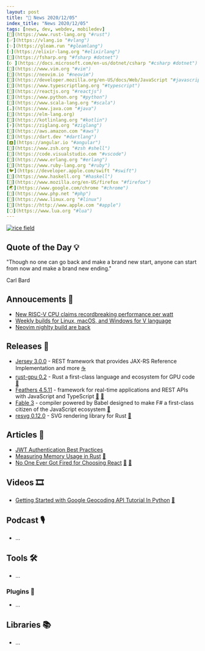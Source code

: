 ```yaml
---
layout: post
title: "📜 News 2020/12/05"
index_title: "News 2020/12/05"
tags: [news, dev, webdev, mobiledev]
[🦀](https://www.rust-lang.org "#rust")
[✅](https://vlang.io "#vlang")
[✨](https://gleam.run "#gleamlang")
[💧](https://elixir-lang.org "#elixirlang")
[🔷](https://fsharp.org "#fsharp #dotnet")
[☪️ ](https://docs.microsoft.com/en-us/dotnet/csharp "#csharp #dotnet")
[🍃](https://www.vim.org "#vim")
[🍃](https://neovim.io "#neovim")
[🔶](https://developer.mozilla.org/en-US/docs/Web/JavaScript "#javascript")
[🔷](https://www.typescriptlang.org "#typescript")
[🔶](https://reactjs.org "#reactjs")
[🐍](https://www.python.org "#python")
[💈](https://www.scala-lang.org "#scala")
[☕️](https://www.java.com "#java")
[🔰](https://elm-lang.org)
[🗼](https://kotlinlang.org "#kotlin")
[⚡️](https://ziglang.org "#ziglang")
[🌳](https://aws.amazon.com "#aws")
[🎯](https://dart.dev "#dartlang")
[🅰️](https://angular.io "#angular")
[🐚](https://www.zsh.org "#zsh #shell")
[📝](https://code.visualstudio.com "#vscode")
[📡](https://www.erlang.org "#erlang")
[🔻](https://www.ruby-lang.org "#ruby")
[🐦](https://developer.apple.com/swift "#swift")
[🎩](https://www.haskell.org "#haskell")
[🦊](https://www.mozilla.org/en-US/firefox "#firefox")
[🌏](https://www.google.com/chrome "#chrome")
[🐘](https://www.php.net "#php")
[🐧](https://www.linux.org "#linux")
[🍎](https://http://www.apple.com "#apple")
[🌕](https://www.lua.org "#lua")
---
```


<a href="https://daily-tech-news.github.io/2020/12/04/news.html">
  <img src="https://user-images.githubusercontent.com/430272/101231202-656c9880-3688-11eb-836d-6b588389aa35.jpg"
     alt="rice field"
     class="image">
</a>

## Quote of the Day 💡

"Though no one can go back and make a brand new start, anyone can start from now and make a brand new ending."

Carl Bard

## Annoucements 🥁

- [New RISC-V CPU claims recordbreaking performance per watt](https://arstechnica.com/gadgets/2020/12/new-risc-v-cpu-claims-recordbreaking-performance-per-watt/)
- [Weekly builds for Linux, macOS, and Windows for V language](https://twitter.com/v_language/status/1334913307476680704)
- [Neovim nighlty build are back](https://github.com/neovim/neovim/releases/tag/nightly)

## Releases 🥳

- [Jersey 3.0.0](https://github.com/eclipse-ee4j/jersey/releases/tag/3.0.0) - REST framework that provides JAX-RS Reference Implementation and more [☕️](https://www.java.com "#java")
- [rust-gpu 0.2](https://github.com/EmbarkStudios/rust-gpu/releases/tag/v0.2) - Rust a first-class language and ecosystem for GPU code [🦀](https://www.rust-lang.org "#rust")
- [Feathers 4.5.11](https://github.com/feathersjs/feathers/releases/tag/v4.5.11) - framework for real-time applications and REST APIs with JavaScript and TypeScript [🔶](https://developer.mozilla.org/en-US/docs/Web/JavaScript "#javascript") [🔷](https://www.typescriptlang.org "#typescript")
- [Fable 3](https://fable.io/blog/Announcing-Nagareyama-4.html) - compiler powered by Babel designed to make F# a first-class citizen of the JavaScript ecosystem [🔷](https://fsharp.org "#fsharp #dotnet")
- [resvg 0.12.0](https://github.com/RazrFalcon/resvg/releases/tag/v0.12.0) - SVG rendering library for Rust [🦀](https://www.rust-lang.org "#rust")

## Articles 📜

- [JWT Authentication Best Practices](https://blog.asayer.io/jwt-authentication-best-practices)
- [Measuring Memory Usage in Rust](https://rust-analyzer.github.io/blog/2020/12/04/measuring-memory-usage-in-rust.html) [🦀](https://www.rust-lang.org "#rust")
- [No One Ever Got Fired for Choosing React](https://rust-analyzer.github.io/blog/2020/12/04/measuring-memory-usage-in-rust.html) [🔶](https://developer.mozilla.org/en-US/docs/Web/JavaScript "#javascript") [🔶](https://reactjs.org "#reactjs")

## Videos 🎞

- [Getting Started with Google Geocoding API Tutorial In Python](https://www.youtube.com/watch?v=d1QGLwie9YU) [🐍](https://www.python.org "#python")

## Podcast 🎙

- ...

## Tools 🛠

- ...

### Plugins 🔌

- ...

## Libraries 📚

- ...

